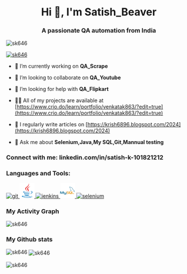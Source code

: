 <h1 align="center">Hi 👋, I'm Satish_Beaver</h1>
<h3 align="center">A passionate QA automation from India</h3>

<p align="left"> <img src="https://komarev.com/ghpvc/?username=sk646&label=Profile%20views&color=0e75b6&style=flat" alt="sk646" /> </p>

<p align="left"> <a href="https://github.com/ryo-ma/github-profile-trophy"><img src="https://github-profile-trophy.vercel.app/?username=sk646" alt="sk646" /></a> </p>

- 🔭 I’m currently working on **QA_Scrape**

- 👯 I’m looking to collaborate on **QA_Youtube**

- 🤝 I’m looking for help with **QA_Flipkart**

- 👨‍💻 All of my projects are available at [https://www.crio.do/learn/portfolio/venkatak863/?edit=true](https://www.crio.do/learn/portfolio/venkatak863/?edit=true)

- 📝 I regularly write articles on [https://krish6896.blogspot.com/2024](https://krish6896.blogspot.com/2024)

- 💬 Ask me about **Selenium,Java,My SQL,Git,Mannual testing**

<h3 align="left">Connect with me: linkedin.com/in/satish-k-101821212</h3>
<p align="left">
</p>

<h3 align="left">Languages and Tools:</h3>
<p align="left"> <a href="https://git-scm.com/" target="_blank" rel="noreferrer"> <img src="https://www.vectorlogo.zone/logos/git-scm/git-scm-icon.svg" alt="git" width="40" height="40"/> </a> <a href="https://www.java.com" target="_blank" rel="noreferrer"> <img src="https://raw.githubusercontent.com/devicons/devicon/master/icons/java/java-original.svg" alt="java" width="40" height="40"/> </a> <a href="https://www.jenkins.io" target="_blank" rel="noreferrer"> <img src="https://www.vectorlogo.zone/logos/jenkins/jenkins-icon.svg" alt="jenkins" width="40" height="40"/> </a> <a href="https://www.mysql.com/" target="_blank" rel="noreferrer"> <img src="https://raw.githubusercontent.com/devicons/devicon/master/icons/mysql/mysql-original-wordmark.svg" alt="mysql" width="40" height="40"/> </a> <a href="https://www.selenium.dev" target="_blank" rel="noreferrer"> <img src="https://raw.githubusercontent.com/detain/svg-logos/780f25886640cef088af994181646db2f6b1a3f8/svg/selenium-logo.svg" alt="selenium" width="40" height="40"/> </a> </p>

<h3 align="left">My Activity Graph</h3>
<img src="https://github-readme-activity-graph.vercel.app/graph?username=sk646&bg_color=ffcfe9&color=9e4c98&line=9e4c98&point=403d3d&area=true&hide_border=true" alt="sk646" />

<h3 align="left">My Github stats</h3>

<p><img align="left" src="https://github-readme-stats.vercel.app/api/top-langs?username=sk646&show_icons=true&locale=en&layout=compact" alt="sk646" /></p>

<p>&nbsp;<img align="center" src="https://github-readme-stats.vercel.app/api?username=sk646&show_icons=true&locale=en" alt="sk646" /></p>

<p><img align="center" src="https://github-readme-streak-stats.herokuapp.com/?user=sk646&" alt="sk646" /></p>
